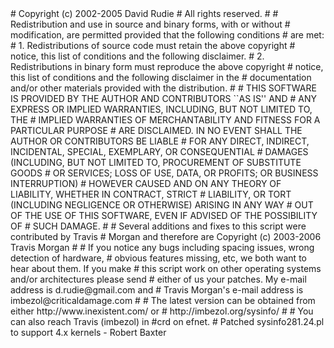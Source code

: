 </h1>
# Copyright (c) 2002-2005 David Rudie
# All rights reserved.
#
# Redistribution and use in source and binary forms, with or without
# modification, are permitted provided that the following conditions
# are met:
# 1. Redistributions of source code must retain the above copyright
#    notice, this list of conditions and the following disclaimer.
# 2. Redistributions in binary form must reproduce the above copyright
#    notice, this list of conditions and the following disclaimer in the
#    documentation and/or other materials provided with the distribution.
#
# THIS SOFTWARE IS PROVIDED BY THE AUTHOR AND CONTRIBUTORS ``AS IS'' AND
# ANY EXPRESS OR IMPLIED WARRANTIES, INCLUDING, BUT NOT LIMITED TO, THE
# IMPLIED WARRANTIES OF MERCHANTABILITY AND FITNESS FOR A PARTICULAR PURPOSE
# ARE DISCLAIMED.  IN NO EVENT SHALL THE AUTHOR OR CONTRIBUTORS BE LIABLE
# FOR ANY DIRECT, INDIRECT, INCIDENTAL, SPECIAL, EXEMPLARY, OR CONSEQUENTIAL
# DAMAGES (INCLUDING, BUT NOT LIMITED TO, PROCUREMENT OF SUBSTITUTE GOODS
# OR SERVICES; LOSS OF USE, DATA, OR PROFITS; OR BUSINESS INTERRUPTION)
# HOWEVER CAUSED AND ON ANY THEORY OF LIABILITY, WHETHER IN CONTRACT, STRICT
# LIABILITY, OR TORT (INCLUDING NEGLIGENCE OR OTHERWISE) ARISING IN ANY WAY
# OUT OF THE USE OF THIS SOFTWARE, EVEN IF ADVISED OF THE POSSIBILITY OF
# SUCH DAMAGE.
#
# Several additions and fixes to this script were contributed by Travis
# Morgan and therefore are Copyright (c) 2003-2006 Travis Morgan
#
# If you notice any bugs including spacing issues, wrong detection of hardware,
# obvious features missing, etc, we both want to hear about them.  If you make
# this script work on other operating systems and/or architectures please send
# either of us your patches.  My e-mail address is d.rudie@gmail.com and
# Travis Morgan's e-mail address is imbezol@criticaldamage.com
#
# The latest version can be obtained from either http://www.inexistent.com/ or
# http://imbezol.org/sysinfo/
#
# You can also reach Travis (imbezol) in #crd on efnet.
# Patched sysinfo281.24.pl to support 4.x kernels - Robert Baxter
